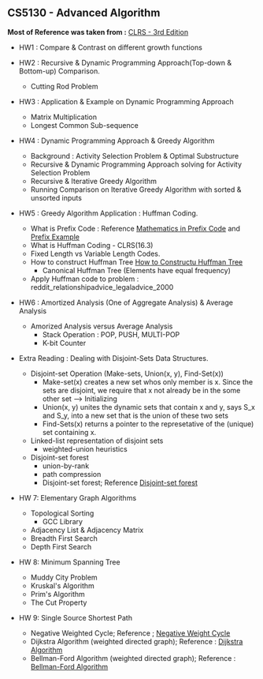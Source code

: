 ## CS5130 - Advanced Algorithm 
**Most of Reference was taken from :** [CLRS - 3rd Edition](https://www.amazon.com/Introduction-Algorithms-3rd-MIT-Press/dp/0262033844#ace-g7448806443)

- HW1 : Compare & Contrast on different growth functions
- HW2 : Recursive & Dynamic Programming Approach(Top-down & Bottom-up) Comparison.
  - Cutting Rod Problem
- HW3 : Application & Example on Dynamic Programming Approach
  - Matrix Multiplication
  - Longest Common Sub-sequence
- HW4 : Dynamic Programming Approach & Greedy Algorithm
  - Background : Activity Selection Problem & Optimal Substructure
  - Recursive & Dynamic Programming Approach solving for Activity Selection Problem
  - Recursive & Iterative Greedy Algorithm
  - Running Comparison on Iterative Greedy Algorithm with sorted & unsorted inputs

- HW5 : Greedy Algorithm Application : Huffman Coding.
  - What is Prefix Code : Reference [Mathematics in Prefix Code](https://www.youtube.com/watch?v=HST2r5pvJCA&ab_channel=mathematicalmonk) and [Prefix Example](https://gist.github.com/joepie91/26579e2f73ad903144dd5d75e2f03d83)
  - What is Huffman Coding - CLRS(16.3)
  - Fixed Length vs Variable Length Codes.
  - How to construct Huffman Tree [How to Constructu Huffman Tree](https://www.youtube.com/watch?v=qE4tfsiTGjE&feature=youtu.be&ab_channel=BadriAdhikari)
    - Canonical Huffman Tree (Elements have equal frequency)
  - Apply Huffman code to problem : reddit_relationshipadvice_legaladvice_2000

- HW6 : Amortized Analysis (One of Aggregate Analysis) & Average Analysis
  - Amorized Analysis versus Average Analysis
    - Stack Operation : POP, PUSH, MULTI-POP
    - K-bit Counter
    
- Extra Reading : Dealing with Disjoint-Sets Data Structures.
  - Disjoint-set Operation (Make-sets, Union(x, y), Find-Set(x))
    - Make-set(x) creates a new set whos only member is x. Since the sets are disjoint, we require that x not already be in the some other set --> Initializing
    - Union(x, y) unites the dynamic sets that contain x and y, says S_x and S_y, into a new set that is the union of these two sets
    - Find-Sets(x) returns a pointer to the represetative of the (unique) set containing x.
  - Linked-list representation of disjoint sets
    - weighted-union heuristics
  - Disjoint-set forest
    - union-by-rank
    - path compression 
    - Disjoint-set forest; Reference [Disjoint-set forest](https://www.youtube.com/watch?v=ID00PMy0-vE&ab_channel=TusharRoy-CodingMadeSimple)

- HW 7: Elementary Graph Algorithms
  - Topological Sorting
    - GCC Library
  - Adjacency List & Adjacency Matrix
  - Breadth First Search
  - Depth First Search

- HW 8: Minimum Spanning Tree
  - Muddy City Problem
  - Kruskal's Algorithm
  - Prim's Algorithm
  - The Cut Property

- HW 9: Single Source Shortest Path
  - Negative Weighted Cycle; Reference ; [Negative Weight Cycle](https://www.youtube.com/watch?v=0HXYTi6ZG5Q&feature=youtu.be&ab_channel=BadriAdhikari)
  - Dijkstra Algorithm (weighted directed graph); Reference : [Dijkstra Algorithm](https://www.youtube.com/watch?v=XB4MIexjvY0&ab_channel=AbdulBari)
  - Bellman-Ford Algorithm (weighted directed graph); Reference : [Bellman-Ford Algorithm](https://www.youtube.com/watch?v=7KGohCDej1s&ab_channel=AlgorithmswithAttitude)
